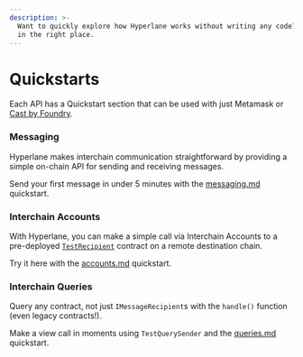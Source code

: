 ```yaml
---
description: >-
  Want to quickly explore how Hyperlane works without writing any code? You're
  in the right place.
---
```


# Quickstarts

Each API has a Quickstart section that can be used with just Metamask or [Cast by Foundry](https://book.getfoundry.sh/cast/).

### Messaging

Hyperlane makes interchain communication straightforward by providing a simple on-chain API for sending and receiving messages.

Send your first message in under 5 minutes with the [messaging.md](messaging.md "mention") quickstart.

### Interchain Accounts

With Hyperlane, you can make a simple call via Interchain Accounts to a pre-deployed [`TestRecipient`](https://github.com/hyperlane-xyz/hyperlane-monorepo/blob/main/solidity/contracts/test/TestRecipient.sol) contract on a remote destination chain.

Try it here with the [accounts.md](accounts.md "mention") quickstart.

### Interchain Queries

Query any contract, not just `IMessageRecipient`s with the `handle()` function (even legacy contracts!).

Make a view call in moments using `TestQuerySender` and the [queries.md](queries.md "mention") quickstart.
